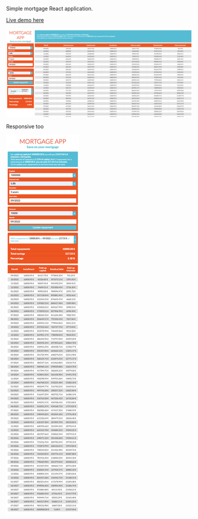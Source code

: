 Simple mortgage React application.

[Live demo here](https://mauroaccornero.github.io/mutuo-app/)

![image](https://raw.githubusercontent.com/mauroaccornero/mutuo-app/main/screenshots/preview_desktop.png)

Responsive too

![image](https://raw.githubusercontent.com/mauroaccornero/mutuo-app/main/screenshots/preview_responsive.png)

